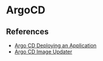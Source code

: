 # ArgoCD


## References

- [Argo CD Deploying an Application](https://kubebyexample.com/learning-paths/argo-cd/argo-cd-deploying-application)
- [Argo CD Image Updater](https://argocd-image-updater.readthedocs.io/en/stable/)